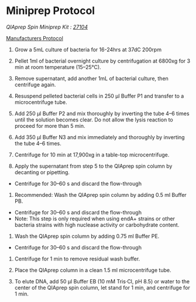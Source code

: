 # Miniprep Protocol

*QIAprep Spin Miniprep Kit : [27104](https://www.qiagen.com/us/search/qiaprep-spin-miniprep-kit/#orderinginformation)*

[Manufacturers Protocol](https://www.qiagen.com/us/resources/download.aspx?id=331740ca-077f-4ddd-9e5a-2083f98eebd5&lang=en)


1. Grow a 5mL culture of bacteria for 16-24hrs at 37dC 200rpm

1. Pellet 1ml of bacterial overnight culture by centrifugation at 6800xg for 3 min at room temperature (15–25°C).

1. Remove supernatant, add another 1mL of bacterial culture, then centrifuge again.

1. Resuspend pelleted bacterial cells in 250 μl Buffer P1 and transfer to a
microcentrifuge tube.

1. Add 250 μl Buffer P2 and mix thoroughly by inverting the tube
4–6 times until the solution becomes clear. Do not allow the lysis reaction to
proceed for more than 5 min.

1. Add 350 μl Buffer N3 and mix immediately and thoroughly by inverting the tube
4–6 times.

1. Centrifuge for 10 min at 17,900xg in a table-top
microcentrifuge.

1. Apply the supernatant from step 5 to the QIAprep spin column by decanting or
pipetting.
  - Centrifuge for 30–60 s and discard the flow-through

1. Recommended: Wash the QIAprep spin column by adding 0.5 ml Buffer PB.
  - Centrifuge for 30–60 s and discard the flow-through
  - Note: This step is only required when using endA+ strains or other bacteria
  strains with high nuclease activity or carbohydrate content.

1. Wash the QIAprep spin column by adding 0.75 ml Buffer PE.
  - Centrifuge for 30–60 s and discard the flow-through

1. Centrifuge for 1 min to remove residual wash buffer.

1. Place the QIAprep column in a clean 1.5 ml microcentrifuge tube.

1. To elute DNA,
add 50 μl Buffer EB (10 mM Tris·Cl, pH 8.5) or water to the center of the
QIAprep spin column, let stand for 1 min, and centrifuge for 1 min.
